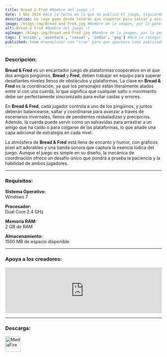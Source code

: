 ```yaml
---
title: Bread & Fred #Nombre del juego :)
date: 1 Nov 2024 #Acá la fecha en la que se publicó el juego, siguiendo este formato: Dia "30", Mes "Oct", Año "2024" = como debe quedar: 30 Oct 2024
description: Un rage game donde tendrás que cooperar para saltar y escalar hasta el pico de la montaña. Eso si, tendrás que tener mucho cuidado de no caer, y no arrastrar a tu compañero pingüino camino abajo. #Acá una mini descripción del juego
image: /blogs-img/Bread and Fred.jpg #Nombre de la imagen, por lo general es exactamente el mismo nombre que el juego excluyendo lo ":" (Dos puntos)
alt: Bread & Fred #Nombre del juego :)
ogImage: /blogs-img/Bread and Fred.jpg #Nombre de la imagen, por lo general es exactamente el mismo nombre que el juego excluyendo lo ":" (Dos puntos)
tags: ['acción', 'aventura', 'casual', 'indie', 'gog'] #Acá la categoría o categorías del juego, si es más de una se coloca en este formato: ['categoría1', 'categoría2']
published: true #reemplazar con "true" para que aparezca como publicado
---
```


<!--En VSCode seleccionando una palabra, por ejemplo: "Bread & Fred" y apretando Ctrl+F2 se seleccionan todas las palabras iguales-->

### Descripción:
**Bread & Fred** es un encantador juego de plataformas cooperativo en el que dos amigos pingüinos, **Bread** y **Fred**, deben trabajar en equipo para superar desafiantes niveles llenos de obstáculos y plataformas. La clave en **Bread & Fred** es la coordinación, ya que los personajes están literalmente atados entre sí con una cuerda, lo que significa que cualquier salto o movimiento debe ser perfectamente sincronizado para evitar caídas y errores.

En **Bread & Fred**, cada jugador controla a uno de los pingüinos, y juntos deberán balancearse, saltar y coordinarse para avanzar a través de escenarios invernales, llenos de pendientes resbaladizas y precipicios. Además, la cuerda puede servir como un salvavidas para arrastrar a un amigo que ha caído o para colgarse de las plataformas, lo que añade una capa adicional de estrategia en cada nivel.

La atmósfera de **Bread & Fred** está llena de encanto y humor, con gráficos pixel art adorables y una banda sonora que captura la esencia lúdica del juego. Aunque el juego es simple en su diseño, la mecánica de coordinación ofrece un desafío único que pondrá a prueba la paciencia y la habilidad de ambos jugadores.

<!--Prompt para Chat-GPT: Hazme una descripción para el juego "Bread & Fred" y cada que menciones "Bread & Fred" ponlo en negrita -->

---

### Requisitos:
**Sistema Operativo:**  
Windows 7

**Procesador:**  
Dual Core 2.4 GHz

**Memoria RAM:**  
2 GB de RAM

**Almacenamiento:**  
1500 MB de espacio disponible

<!--Si falta o sobra un requisito se quita o se agrega manteniendo el mismo formato-->

---

### Apoya a los creadores:
<iframe src="https://store.steampowered.com/widget/1607680/" frameborder="0" style="background-color: transparent; width: 100% !important; aspect-ratio: 646 / 190;"></iframe>

<!--Reemplazar los numeros (AppID) del juego (en este caso 1607680) por el numero (AppID) correspondiente con el juego a publicar-->
<!--El AppID se encuentra en la URL del Juego en Steam-->

---

### Descarga:

[<img src="https://gist.github.com/cxmeel/0dbc95191f239b631c3874f4ccf114e2/raw/download.svg" alt="MediaFire" height="50" />](https://www.mediafire.com/file/lx2uddcxtrmb2k1/Bread+&+Fred.zip/file)

<!-- # se debe reemplazar por el link de descarga-->

<!--MediaFire se debe reemplazar por el servicio donde está subido el juego-->
